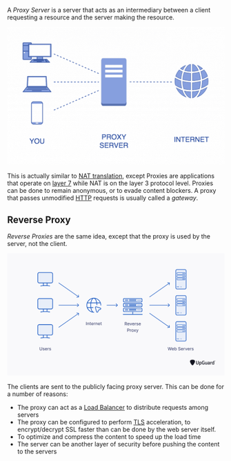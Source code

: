 
A *Proxy Server* is a server that acts as an intermediary between a client requesting a resource and the server making the resource.

![](../Attachments/Pasted%20image%2020230125004242.png)

This is actually similar to [NAT translation](IP.md), except Proxies are applications that operate on [layer 7](OSI%20Model.md) while NAT is on the layer 3 protocol level. Proxies can be done to remain anonymous, or to evade content blockers. A proxy that passes unmodified [HTTP](HTTP.md) requests is usually called a *gateway*.


## Reverse Proxy

*Reverse Proxies* are the same idea, except that the proxy is used by the server, not the client.

![](../Attachments/Pasted%20image%2020230125005712.png)

The clients are sent to the publicly facing proxy server. This can be done for a number of reasons:
- The proxy can act as a [Load Balancer](../Distributed%20Systems/Load%20Balancer.md) to distribute requests among servers
- The proxy can be configured to perform [TLS](Security/TLS.md) acceleration, to encrypt/decrypt SSL faster than can be done by the web server itself.
- To optimize and compress the content to speed up the load time
- The server can be another layer of security before pushing the content to the servers